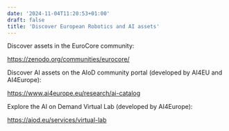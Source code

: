 ```yaml
---
date: '2024-11-04T11:20:53+01:00'
draft: false
title: 'Discover European Robotics and AI assets'
---
```


Discover assets in the EuroCore community:

https://zenodo.org/communities/eurocore/

Discover AI assets on the AIoD community portal (developed by AI4EU and AI4Europe):

https://www.ai4europe.eu/research/ai-catalog

Explore the AI on Demand Virtual Lab (developed by AI4Europe):

https://aiod.eu/services/virtual-lab
